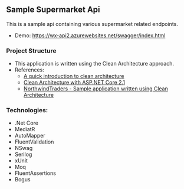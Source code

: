 ## Sample Supermarket Api

This is a sample api containing various supermarket related endpoints.
- Demo: https://wx-api2.azurewebsites.net/swagger/index.html

### Project Structure
- This application is written using the Clean Architecture approach.
- References: 
    - [A quick introduction to clean architecture
](https://www.freecodecamp.org/news/a-quick-introduction-to-clean-architecture-990c014448d2/)
    - [Clean Architecture with ASP.NET Core 2.1](https://youtu.be/_lwCVE_XgqI)
    - [NorthwindTraders - Sample application written using Clean Architecture](https://github.com/jasontaylordev/NorthwindTraders)

### Technologies:
- .Net Core
- MediatR
- AutoMapper
- FluentValidation
- NSwag
- Serilog
- xUnit
- Moq
- FluentAssertions
- Bogus

